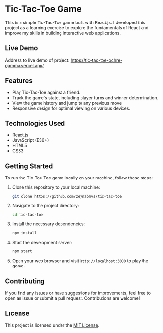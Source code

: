 # Tic-Tac-Toe Game

This is a simple Tic-Tac-Toe game built with React.js. I developed this project as a learning exercise to explore the fundamentals of React and improve my skills in building interactive web applications.

## Live Demo
Address to live demo of project: https://tic-tac-toe-ochre-gamma.vercel.app/

## Features

- Play Tic-Tac-Toe against a friend.
- Track the game's state, including player turns and winner determination.
- View the game history and jump to any previous move.
- Responsive design for optimal viewing on various devices.

## Technologies Used

- React.js
- JavaScript (ES6+)
- HTML5
- CSS3

## Getting Started

To run the Tic-Tac-Toe game locally on your machine, follow these steps:

1. Clone this repository to your local machine:

   ```bash
   git clone https://github.com/zeynabmvs/tic-tac-toe
   ```

2. Navigate to the project directory:

   ```bash
   cd tic-tac-toe
   ```

3. Install the necessary dependencies:

   ```bash
   npm install
   ```

4. Start the development server:

   ```bash
   npm start
   ```

5. Open your web browser and visit `http://localhost:3000` to play the game.

## Contributing

If you find any issues or have suggestions for improvements, feel free to open an issue or submit a pull request. Contributions are welcome!

## License

This project is licensed under the [MIT License](LICENSE).